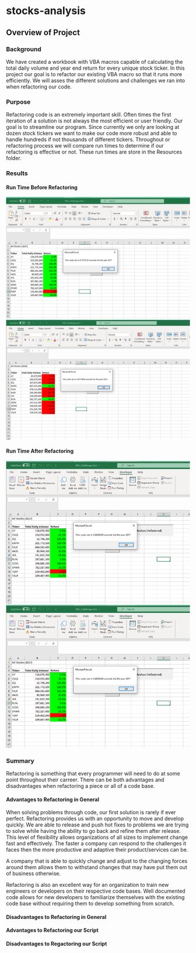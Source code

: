 # stocks-analysis

## Overview of Project

### Background

We have created a workbook with VBA macros capable of calculating the total daily volume and year end return for every unique stock ticker.  In this project our goal is to refactor our existing VBA macro so that it runs more efficiently. We will asses the different solutions and challenges we ran into when refactoring our code.

### Purpose

Refactoring code is an extremely important skill. Often times the first iteration of a solution is not always the most efficient or user friendly. Our goal is to streamline our program. Since currently we only are looking at dozen stock tickers we want to make our code more robust and able to handle hundreds if not thousands of different tickers. Throughout or refactoring process we will compare run times to determine if our refactoring is effective or not. These run times are store in the Resources folder.

### Results

#### Run Time Before Refactoring

![2017 before Refactor](https://github.com/rulma/stocks-analysis/blob/67148fee658fbf33757abe96c35e584def7baeff/Resources/2017%20before%20refactor.PNG)
![2018 before Refactor](https://github.com/rulma/stocks-analysis/blob/67148fee658fbf33757abe96c35e584def7baeff/Resources/2018%20before%20refactor.PNG)



#### Run Time After Refactoring
![2017 after Refactor](https://github.com/rulma/stocks-analysis/blob/main/Resources/2017%20refactored.PNG)
![2018 after Refactor](https://github.com/rulma/stocks-analysis/blob/67148fee658fbf33757abe96c35e584def7baeff/Resources/2017%20refactored.PNG)

### Summary

Refactoring is something that every programmer will need to do at some point throughout their carreer. There can be both advantages and disadvantages when refactoring a piece or all of a code base. 

#### Advantages to Refactoring in General

When solving problems through code, our first solution is rarely if ever perfect. Refactoring provides us with an opportunity to move and develop quickly. We are able to release and push hot fixes to problems we are trying to solve while having the ability to go back and refine them after release. This level of flexibility allows organizations of all sizes to implement change fast and effectively. The faster a company can respond to the challenges it faces then the more productive and adaptive their product/services can be.

A company that is able to quickly change and adjust to the changing forces around them allows them to withstand changes that may have put them out of business otherwise. 

Refactoring is also an excellent way for an organization to train new engineers or developers on their respective code bases. Well documented code allows for new developers to familiarize themselves with the existing code base without requiring them to develop something from scratch.
#### Disadvantages to Refactoring in General

#### Advantages to Refactoring our Script

#### Disadvantages to Regactoring our Script
